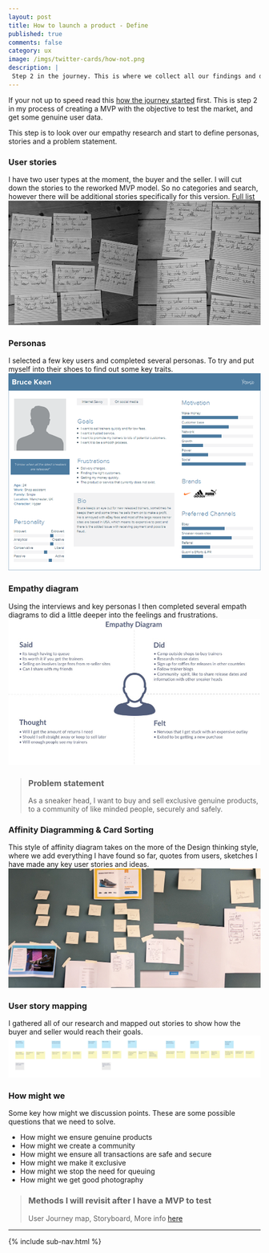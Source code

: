 ```yaml
---
layout: post
title: How to launch a product - Define
published: true
comments: false
category: ux
image: /imgs/twitter-cards/how-not.png
description: |
 Step 2 in the journey. This is where we collect all our findings and define our POV and how might we statements.
---
```


If your not up to speed read this [how the journey started](/ux/2017/03/17/how-not-to-launch-a-product.html) first. This is step 2 in my process of creating a MVP with the objective to test the market, and get some genuine user data.

This step is to look over our empathy research and start to define personas, stories and a problem statement.

### User stories

I have two user types at the moment, the buyer and the seller. I will cut down the stories to the reworked MVP model. So no categories and search, however there will be additional stories specifically for this version. <a href="https://docs.google.com/a/willforsyth.co.uk/document/d/1LVnqsOUnnbs-u5wwM3TfdB9EftUlVzhZ8cQ3ojk0ZRQ/edit?usp=sharing" title="Link to google docs of user stories">Full list</a>
<img src="/imgs/posts/user-stories-rarre.jpg" title="Image showing a the user stories hand written">

### Personas

I selected a few key users and completed several personas. To try and put myself into their shoes to find out some key traits.
<img src="/imgs/posts/Rarre-persona1.png" title="User persona">

### Empathy diagram

Using the interviews and key personas I then completed several empath diagrams to did a little deeper into the feelings and frustrations.
<img src="/imgs/posts/Empathy-1.jpg" title="Image showing a the user stories hand written">

> ### Problem statement
> As a sneaker head, I want to buy and sell exclusive genuine products, to a community of like minded people, securely and safely.

### Affinity Diagramming &amp; Card Sorting

This style of affinity diagram takes on the more of the Design thinking style, where we add everything I have found so far, quotes from users, sketches I have made any key user stories and ideas.
<img src="/imgs/posts/affinity.jpg" title="Image showing a the user stories hand written">

### User story mapping

I gathered all of our research and mapped out stories to show how the buyer and seller would reach their goals.
<img src="/imgs/posts/story-map-buyer.jpg" title="Image showing the user stories mapped out">

### How might we

Some key how might we discussion points. These are some possible questions that we need to solve.

- How might we ensure genuine products
- How might we create a community
- How might we ensure all transactions are safe and secure
- How might we make it exclusive
- How might we stop the need for queuing
- How might we get good photography


> ### Methods I will revisit after I have a MVP to test
> User Journey map, Storyboard, More info [here](/ux/2017/06/15/design-thinking.html)

---

{% include sub-nav.html %}
